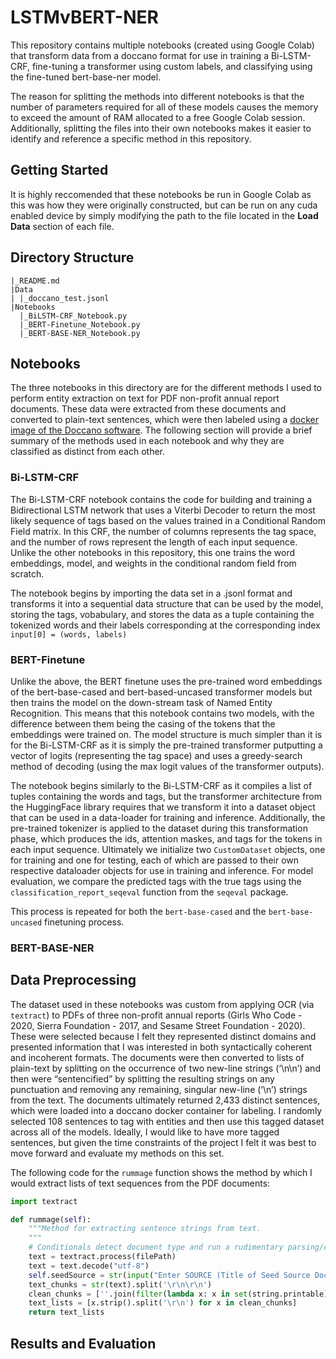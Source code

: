 # LSTMvBERT-NER
This repository contains multiple notebooks (created using Google Colab) that transform data from a doccano format for use in training a Bi-LSTM-CRF, fine-tuning a transformer using custom labels, and classifying using the fine-tuned bert-base-ner model.

The reason for splitting the methods into different notebooks is that the number of parameters required for all of these models causes the memory to exceed the amount of RAM allocated to a free Google Colab session. Additionally, splitting the files into their own notebooks makes it easier to identify and reference a specific method in this repository.

## Getting Started

It is highly reccomended that these notebooks be run in Google Colab as this was how they were originally constructed, but can be run on any cuda enabled device by simply modifying the path to the file located in the **Load Data** section of each file. 

## Directory Structure

```
|_README.md
|Data
| |_doccano_test.jsonl
|Notebooks
  |_BiLSTM-CRF_Notebook.py
  |_BERT-Finetune_Notebook.py
  |_BERT-BASE-NER_Notebook.py
```

## Notebooks

The three notebooks in this directory are for the different methods I used to perform entity extraction on text for PDF non-profit annual report documents. These data were extracted from these documents and converted to plain-text sentences, which were then labeled using a [docker image of the Doccano software](https://hub.docker.com/r/doccano/doccano). The following section will provide a brief summary of the methods used in each notebook and why they are classified as distinct from each other.

### Bi-LSTM-CRF

The Bi-LSTM-CRF notebook contains the code for building and training a Bidirectional LSTM network that uses a Viterbi Decoder to return the most likely sequence of tags based on the values trained in a Conditional Random Field matrix. In this CRF, the number of columns represents the tag space, and the number of rows represent the length of each input sequence. Unlike the other notebooks in this repository, this one trains the word embeddings, model, and weights in the conditional random field from scratch.

The notebook begins by importing the data set in a .jsonl format and transforms it into a sequential data structure that can be used by the model, storing the tags, vobabulary, and stores the data as a tuple containing the tokenized words and their labels corresponding at the corresponding index  `input[0] = (words, labels)`

### BERT-Finetune

Unlike the above, the BERT finetune uses the pre-trained word embeddings of the bert-base-cased and bert-based-uncased transformer models but then trains the model on the down-stream task of Named Entity Recognition. This means that this notebook contains two models, with the difference between them being the casing of the tokens that the embeddings were trained on. The model structure is much simpler than it is for the Bi-LSTM-CRF as it is simply the pre-trained transformer putputting a vector of logits (representing the tag space) and uses a greedy-search method of decoding (using the max logit values of the transformer outputs).

The notebook begins similarly to the Bi-LSTM-CRF as it compiles a list of tuples containing the words and tags, but the transformer architecture from the HuggingFace library requires that we transform it into a dataset object that can be used in a data-loader for training and inference. Additionally, the pre-trained tokenizer is applied to the dataset during this transformation phase, which produces the ids, attention maskes, and tags for the tokens in each input sequence. Ultimately we initialize two `CustomDataset` objects, one for training and one for testing, each of which are passed to their own respective dataloader objects for use in training and inference. For model evaluation, we compare the predicted tags with the true tags using the `classification_report_seqeval` function from the `seqeval` package.

This process is repeated for both the `bert-base-cased` and the `bert-base-uncased` finetuning process.

### BERT-BASE-NER

## Data Preprocessing

The dataset used in these notebooks was custom from applying OCR (via `textract`) to PDFs of three non-profit annual reports (Girls Who Code - 2020, Sierra Foundation - 2017, and Sesame Street Foundation - 2020). These were selected because I felt they represented distinct domains and presented information that I was interested in both syntactically coherent and incoherent formats. The documents were then converted to lists of plain-text by splitting on the occurrence of two new-line strings (‘\n\n’) and then were “sentencified” by splitting the resulting strings on any punctuation and removing any remaining, singular new-line (‘\n’) strings from the text. The documents ultimately returned 2,433 distinct sentences, which were loaded into a doccano docker container for labeling. I randomly selected 108 sentences to tag with entities and then use this tagged dataset across all of the models. Ideally, I would like to have more tagged sentences, but given the time constraints of the project I felt it was best to move forward and evaluate my methods on this set. 

The following code for the `rummage` function shows the method by which I would extract lists of text sequences from the PDF documents:

```python
import textract

def rummage(self):
    """Method for extracting sentence strings from text. 
    """
    # Conditionals detect document type and run a rudimentary parsing/cleaning procedure depending for pdfs and htmls
    text = textract.process(filePath)
    text = text.decode("utf-8")
    self.seedSource = str(input("Enter SOURCE (Title of Seed Source Document): ")) #Manual Input of seedSource title/name
    text_chunks = str(text).split('\r\n\r\n')
    clean_chunks = [''.join(filter(lambda x: x in set(string.printable), chunk)) for chunk in text_chunks]
    text_lists = [x.strip().split('\r\n') for x in clean_chunks]
    return text_lists
```

## Results and Evaluation
